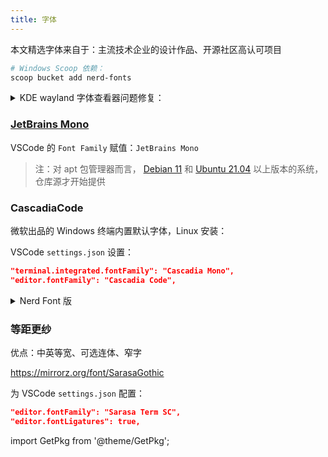 ```yaml
---
title: 字体
---
```


本文精选字体来自于：主流技术企业的设计作品、开源社区高认可项目

```powershell
# Windows Scoop 依赖：
scoop bucket add nerd-fonts
```

 <details className="let-details-to-gray">
<summary>KDE wayland 字体查看器问题修复：</summary>

修复：

```
cd ~/.local/share/applications/
cp /usr/share/applications/org.kde.kfontview.desktop .
sed -i "/Exec/ s/=/=env QT_QPA_PLATFORM=xcb /" org.kde.kfontview.desktop
cd -
```

Bug 报告：[链接](https://bugs.kde.org/show_bug.cgi?id=439470)

</details>

### [JetBrains Mono](https://www.jetbrains.com/zh-cn/lp/mono/)

<GetPkg apt="fonts-jetbrains-mono" dnf="jetbrains-mono-fonts" scoop="JetBrains-Mono" choco="jetbrainsmono" />

VSCode 的 `Font Family` 赋值：`JetBrains Mono`

> 注：对 apt 包管理器而言，
> [Debian 11](https://packages.debian.org/bullseye/source/fonts-jetbrains-mono)
> 和
> [Ubuntu 21.04](https://launchpad.net/ubuntu/+source/fonts-jetbrains-mono)
> 以上版本的系统，仓库源才开始提供

### CascadiaCode

微软出品的 Windows 终端内置默认字体，Linux 安装：

<GetPkg apt="fonts-cascadia-code" dnf="cascadia-code-fonts" pacman="ttf-cascadia-code" />

VSCode `settings.json` 设置：

```json
"terminal.integrated.fontFamily": "Cascadia Mono",
"editor.fontFamily": "Cascadia Code",
```

 <details className="let-details-to-gray" role="alert">
<summary>Nerd Font 版</summary>

支持更多 Nerd Font 符号的字体版本，
见[官方介绍](https://www.nerdfonts.com/)

<GetPkg scoop="CascadiaCode-NF" choco="cascadia-code-nerd-font" />

[或手动下载](https://github.com/ryanoasis/nerd-fonts/releases/latest/download/CascadiaCode.zip)

VSCode `settings.json` 设置：

```json
// Linux:
"terminal.integrated.fontFamily": "CaskaydiaCove Nerd Font"
// Windows:
"terminal.integrated.fontFamily": "CaskaydiaCove NF"
```

Windows Terminal: `settings.json` > `.profiles.defaults.fontFace`

</details>

### 等距更纱

优点：中英等宽、可选连体、窄字

https://mirrorz.org/font/SarasaGothic

为 VSCode `settings.json` 配置：

```json
"editor.fontFamily": "Sarasa Term SC",
"editor.fontLigatures": true,
```

import GetPkg from '@theme/GetPkg';
